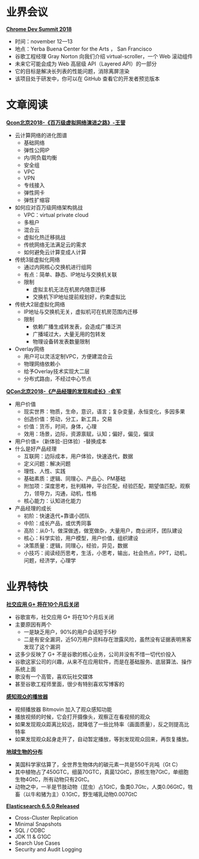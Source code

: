 ﻿# 业界会议

[**Chrome Dev Summit 2018**](https://developer.chrome.com/devsummit/)
* 时间：november 12—13
* 地点：Yerba Buena Center for the Arts ， San Francisco
* 谷歌工程经理 Gray Norton 向我们介绍 virtual-scroller，一个 Web 滚动组件
* 未来它可能会成为 Web 高层级 API（Layered API）的一部分
* 它的目标是解决长列表的性能问题，消除离屏渲染
* 该项目处于研发中，你可以在 GitHub 查看它的开发者预览版本


# 文章阅读

[**Qcon北京2018-《百万级虚拟网络演进之路》-王营**](https://ppt.geekbang.org/list/qconbj2018)
* 云计算网络的进化图谱
   * 基础网络
   * 弹性公网IP
   * 内/网负载均衡
   * 安全组
   * VPC
   * VPN
   * 专线接入
   * 弹性网卡
   * 弹性扩缩容
* 如何应对百万级网络架构挑战
   * VPC：virtual private cloud
   * 多租户
   * 混合云
   * 虚拟化热迁移挑战
   * 传统网络无法满足云的需求
   * 如何避免云计算变成人计算
* 传统3层虚拟化网络
   * 通过内网核心交换机进行组网
   * 有点：简单、静态、IP地址与交换机关联
   * 限制
      * 虚拟主机无法在机房内随意迁移
      * 交换机下IP地址提前规划好，约束虚拟比
* 传统大2层虚拟化网络
   * IP地址与交换机无关，虚拟机可在机房范围内迁移
   * 限制
      * 依赖广播生成转发表，会造成广播泛洪
      * 广播域过大，大量无用的包转发
      * 物理设备转发表数量限制
* Overlay网络
   * 用户可以灵活定制VPC，方便建混合云
   * 物理网络依赖小
   * 给予Overlay技术实现大二层
   * 分布式路由，不经过中心节点


[**QCon北京2018-《产品经理的发现和成长》-俞军**](https://ppt.geekbang.org/list/qconbj2018)
* 用户价值
   * 现实世界：物质，生命，意识，语言；复杂变量，永恒变化，多因多果
   * 创造价值：劳动，分工，新工具，交易
   * 价值：货币，时间，身体，心理
   * 效用：场景，边际，资源禀赋，认知；偏好，偏见，偏误
* 用户价值=（新体验-旧体验）-替换成本
* 什么是好产品经理
   * 互联网：边际成本，用户体验，快速迭代，数据
   * 定义问题：解决问题
   * 理性、人性、实践
   * 基础素质：逻辑、同理心、产品心、PM基础
   * 附加项：深度思考，批判精神，平台匹配，经验匹配，期望值匹配，观察力，领导力，沟通，动机，性格
   * 核心能力：认知进化能力
* 产品经理的成长
   * 初阶：快速迭代+靠谱小团队
   * 中阶：成长产品，或优秀同事
   * 高阶：从0-1，做深做透，做宽做杂，大量用户，商业闭环，团队建设
   * 核心：科学实验，用户模型，用户价值，组织建设
   * 决策质量：逻辑，同理心，经验，异见，数据
   * 小技巧：阅读经历思考，生活，小思考，输出，社会热点，PPT，动机，问题，经济学，心理学


# 业界特快

[**社交应用 G+ 将在10个月后关闭**](http://www.ruanyifeng.com/blog/2018/11/weekly-issue-30.html)
* 谷歌宣布，社交应用 G+ 将在10个月后关闭
* 主要原因有两个
   * 一是缺乏用户，90%的用户会话短于5秒
   * 二是有安全漏洞，近50万用户资料存在泄露风险，虽然没有证据表明黑客发现了这个漏洞
* 这多少反映了 G+ 不是谷歌的核心业务，公司并没有不惜一切代价投入
* 谷歌这家公司的兴趣，从来不在应用软件，而是在基础服务、底层算法、操作系统上面
* 歌没有一个高管，喜欢玩社交媒体
* 甚至谷歌工程师里面，很少有特别喜欢写博客的


[**感知观众的播放器**](http://www.ruanyifeng.com/blog/2018/11/weekly-issue-30.html)
* 视频播放器 Bitmovin 加入了观众感知功能
* 播放视频的时候，它会打开摄像头，观察正在看视频的观众
* 如果发现观众距离比较远，就降低了一些比特率（画面质量），反之则提高比特率
* 如果发现观众起身走开了，自动暂定播放，等到发现观众回来，再恢复播放。


[**地球生物的分布**](http://www.ruanyifeng.com/blog/2018/11/weekly-issue-30.html)
* 美国科学家估算了，全世界生物体内的碳元素一共是550千兆吨（Gt C）
* 其中植物占了450GTC，细菌70GTC，真菌12GtC，原核生物7GtC，单细胞生物4GtC，所有动物只有2GtC。
* 动物之中，一半是节肢动物（昆虫）占1GtC，鱼类0.7Gtc，人类0.06GtC，牲畜（以牛和猪为主）0.1GtC，野生哺乳动物0.007GtC


[**Elasticsearch 6.5.0 Released**](https://www.elastic.co/cn/blog/elasticsearch-6-5-0-released)
* Cross-Cluster Replication
* Minimal Snapshots
* SQL / ODBC
* JDK 11 & G1GC
* Search Use Cases
* Security and Audit Logging